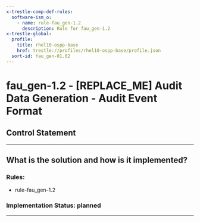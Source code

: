 ```yaml
---
x-trestle-comp-def-rules:
  software-ism_o:
    - name: rule-fau_gen-1.2
      description: Rule for fau_gen-1.2
x-trestle-global:
  profile:
    title: rhel10-ospp-base
    href: trestle://profiles/rhel10-ospp-base/profile.json
  sort-id: fau_gen-01.02
---
```


# fau_gen-1.2 - \[REPLACE_ME\] Audit Data Generation - Audit Event Format

## Control Statement

______________________________________________________________________

## What is the solution and how is it implemented?

<!-- For implementation status enter one of: implemented, partial, planned, alternative, not-applicable -->

<!-- Note that the list of rules under ### Rules: is read-only and changes will not be captured after assembly to JSON -->

<!-- Add control implementation description here for control: fau_gen-1.2 -->

### Rules:

  - rule-fau_gen-1.2

### Implementation Status: planned

______________________________________________________________________
